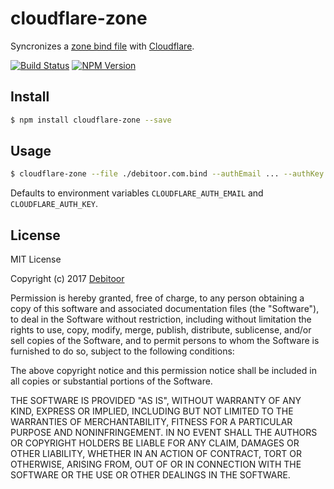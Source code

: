 # cloudflare-zone
Syncronizes a [zone bind file](https://en.wikipedia.org/wiki/Zone_file) with [Cloudflare](https://cloudflare.com/).

[![Build Status](https://travis-ci.org/debitoor/cloudflare-zone.svg?branch=master)](https://travis-ci.org/debitoor/cloudflare-zone)
[![NPM Version](https://img.shields.io/npm/v/cloudflare-zone.svg)](https://www.npmjs.com/package/css-bingo)

## Install
``` bash
$ npm install cloudflare-zone --save
```

## Usage

``` bash
$ cloudflare-zone --file ./debitoor.com.bind --authEmail ... --authKey ...
```

Defaults to environment variables `CLOUDFLARE_AUTH_EMAIL` and `CLOUDFLARE_AUTH_KEY`.

## License
MIT License

Copyright (c) 2017 [Debitoor](https://debitoor.com/)

Permission is hereby granted, free of charge, to any person obtaining a copy
of this software and associated documentation files (the "Software"), to deal
in the Software without restriction, including without limitation the rights
to use, copy, modify, merge, publish, distribute, sublicense, and/or sell
copies of the Software, and to permit persons to whom the Software is
furnished to do so, subject to the following conditions:

The above copyright notice and this permission notice shall be included in all
copies or substantial portions of the Software.

THE SOFTWARE IS PROVIDED "AS IS", WITHOUT WARRANTY OF ANY KIND, EXPRESS OR
IMPLIED, INCLUDING BUT NOT LIMITED TO THE WARRANTIES OF MERCHANTABILITY,
FITNESS FOR A PARTICULAR PURPOSE AND NONINFRINGEMENT. IN NO EVENT SHALL THE
AUTHORS OR COPYRIGHT HOLDERS BE LIABLE FOR ANY CLAIM, DAMAGES OR OTHER
LIABILITY, WHETHER IN AN ACTION OF CONTRACT, TORT OR OTHERWISE, ARISING FROM,
OUT OF OR IN CONNECTION WITH THE SOFTWARE OR THE USE OR OTHER DEALINGS IN THE
SOFTWARE.